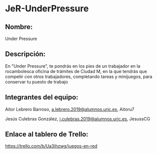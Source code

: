 # JeR-UnderPressure
## Nombre:
Under Pressure

## Descripción:
En "Under Pressure", te pondrás en los pies de un trabajador en la rocambolesca oficina de trámites de Ciudad M, en la que tendrás que competir con otros trabajadores, completando tareas y minijuegos, para conservar tu puesto de trabajo


## Integrantes del equipo:
Aitor Lebrero Barroso, a.lebrero.2019@alumnos.urjc.es, Aitoru7 

Jesús Culebras González, j.culebras.2019@alumnos.urjc.es, JesussCG


## Enlace al tablero de Trello:
https://trello.com/b/Ua3ihzwg/juegos-en-red
